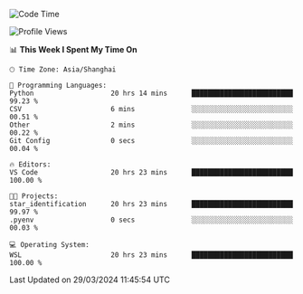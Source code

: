 <!--START_SECTION:waka-->
![Code Time](http://img.shields.io/badge/Code%20Time-1%2C583%20hrs%2056%20mins-blue)

![Profile Views](http://img.shields.io/badge/Profile%20Views-0-blue)

📊 **This Week I Spent My Time On** 

```text
🕑︎ Time Zone: Asia/Shanghai

💬 Programming Languages: 
Python                   20 hrs 14 mins      █████████████████████████   99.23 % 
CSV                      6 mins              ░░░░░░░░░░░░░░░░░░░░░░░░░   00.51 % 
Other                    2 mins              ░░░░░░░░░░░░░░░░░░░░░░░░░   00.22 % 
Git Config               0 secs              ░░░░░░░░░░░░░░░░░░░░░░░░░   00.04 % 

🔥 Editors: 
VS Code                  20 hrs 23 mins      █████████████████████████   100.00 % 

🐱‍💻 Projects: 
star_identification      20 hrs 23 mins      █████████████████████████   99.97 % 
.pyenv                   0 secs              ░░░░░░░░░░░░░░░░░░░░░░░░░   00.03 % 

💻 Operating System: 
WSL                      20 hrs 23 mins      █████████████████████████   100.00 % 
```


 Last Updated on 29/03/2024 11:45:54 UTC
<!--END_SECTION:waka-->